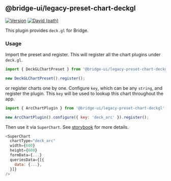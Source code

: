 <!--
Licensed to the Apache Software Foundation (ASF) under one
or more contributor license agreements.  See the NOTICE file
distributed with this work for additional information
regarding copyright ownership.  The ASF licenses this file
to you under the Apache License, Version 2.0 (the
"License"); you may not use this file except in compliance
with the License.  You may obtain a copy of the License at

  http://www.apache.org/licenses/LICENSE-2.0

Unless required by applicable law or agreed to in writing,
software distributed under the License is distributed on an
"AS IS" BASIS, WITHOUT WARRANTIES OR CONDITIONS OF ANY
KIND, either express or implied.  See the License for the
specific language governing permissions and limitations
under the License.
-->

## @bridge-ui/legacy-preset-chart-deckgl

[![Version](https://img.shields.io/npm/v/@bridge-ui/legacy-preset-chart-deckgl.svg?style=flat-square)](https://img.shields.io/npm/v/@bridge-ui/legacy-preset-chart-deckgl.svg?style=flat-square)
[![David (path)](https://img.shields.io/david/apache-bridge/bridge-ui-plugins.svg?path=packages%2Fbridge-ui-legacy-preset-chart-deckgl&style=flat-square)](https://david-dm.org/apache-bridge/bridge-ui-plugins?path=packages/bridge-ui-legacy-preset-chart-deckgl)

This plugin provides `deck.gl` for Bridge.

### Usage

Import the preset and register. This will register all the chart plugins under `deck.gl`.

```js
import { DeckGLChartPreset } from '@bridge-ui/legacy-preset-chart-deckgl';

new DeckGLChartPreset().register();
```

or register charts one by one. Configure `key`, which can be any `string`, and register the plugin. This `key` will be used to lookup this chart throughout the app.

```js
import { ArcChartPlugin } from '@bridge-ui/legacy-preset-chart-deckgl';

new ArcChartPlugin().configure({ key: 'deck_arc' }).register();
```

Then use it via `SuperChart`. See [storybook](https://apache-bridge.github.io/bridge-ui-plugins-deckgl) for more details.

```js
<SuperChart
  chartType="deck_arc"
  width={600}
  height={600}
  formData={...}
  queriesData={[{
    data: {...},
  }]}
/>
```
